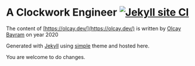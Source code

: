 # A Clockwork Engineer [![Jekyll site CI](https://github.com/otomatikmuhendis/aclockworkengineer/workflows/Jekyll%20site%20CI/badge.svg)](https://github.com/otomatikmuhendis/aclockworkengineer/actions)

The content of [https://olcay.dev/](https://olcay.dev/) is written by [Olcay Bayram](http://olcaybayram.com.tr/) on year 2020

Generated with [Jekyll](http://jekyllrb.com/) using [simple](https://github.com/wild-flame/jekyll-simple) theme and hosted here.

You are welcome to do changes.